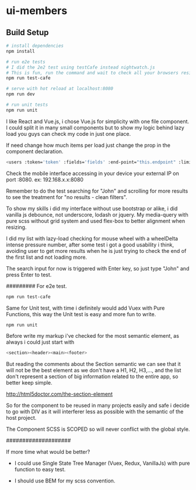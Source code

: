 # ui-members

## Build Setup

``` bash
# install dependencies
npm install

# run e2e tests
# I did the 2e2 test using testCafe instead nightwatch.js
# This is fun, run the command and wait to check all your browsers resize to iphone 6 size and do the test for my responsiveness.
npm run test-cafe

# serve with hot reload at localhost:8080
npm run dev

# run unit tests
npm run unit

```
I like React and Vue.js, i chose Vue.js for simplicity with one file component. I could split it in many small components but to show my logic behind lazy load you guys can check my code in just one place.

If need change how much items per load just change the prop in the component declaration.
``` bash
<users :token='token' :fields='fields' :end-point="this.endpoint" :limit="XXX" />
```

Check the mobile interface accessing in your device your external IP on port :8080.
ex: 192.168.x.x:8080

Remember to do the test searching for "John" and scrolling for more results to see the treatment for "no results - clean filters".

To show my skills i did my interface without use bootstrap or alike, i did vanilla js debounce, not underscore, lodash or jquery. My media-query with pure scss without grid system and used flex-box to better alignment when resizing.

I did my list with lazy-load checking for mouse wheel with a wheelDelta intense pressure number, after some test i got a good usability i think, avoiding user to get more results when he is just trying to check the end of the first list and not loading more.

The search input for now is triggered with Enter key, so just type "John" and press Enter to test.

######### For e2e test.
``` bash
npm run test-cafe

```

Same for Unit test, with time i definitely would add Vuex with Pure Functions, this way the Unit test is easy and more fun to write.
``` bash
npm run unit

```

Before write my markup i've checked for the most semantic element, as always i could just start with
``` bash
<section><header><main><footer>
```
But reading the comments about the Section semantic we can see that it will not be the best element as we don't have a H1, H2, H3,..., and the list don't represent a section of big information related to the entire app, so better keep simple.

http://html5doctor.com/the-section-element

So for the component to be reused in many projects easily and safe i decide to go with DIV as it will interferer less as possible with the semantic of the host project.


The Component SCSS is SCOPED so will never conflict with the global style.



####################

If more time what would be better?

- I could use Single State Tree Manager (Vuex, Redux, VanillaJs) with pure function to easy test.

- I should use BEM for my scss convention.

